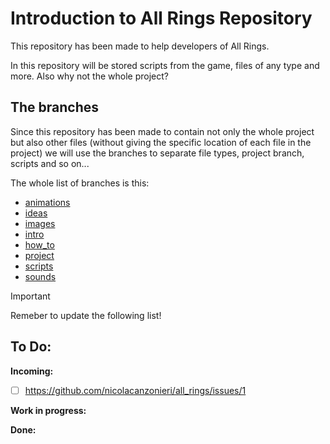 # Introduction to All Rings Repository

This repository has been made to help developers of All Rings.

In this repository will be stored scripts from the game, files of any type and more. Also why not the whole project?

## The branches

Since this repository has been made to contain not only the whole project but also other files (without giving the 
specific location of each file in the project) we will use the branches to separate file types, project branch, scripts
and so on...

The whole list of branches is this:
 - [animations](https://github.com/nicolacanzonieri/all_rings/tree/animations)
 - [ideas](https://github.com/nicolacanzonieri/all_rings/tree/ideas)
 - [images](https://github.com/nicolacanzonieri/all_rings/tree/images)
 - [intro](https://github.com/nicolacanzonieri/all_rings/tree/intro)
 - [how_to](https://github.com/nicolacanzonieri/all_rings/tree/how_to)
 - [project](https://github.com/nicolacanzonieri/all_rings/tree/project)
 - [scripts](https://github.com/nicolacanzonieri/all_rings/tree/scripts)
 - [sounds](https://github.com/nicolacanzonieri/all_rings/tree/sounds)


> [!IMPORTANT]
> Remeber to update the following list!

## To Do:

**Incoming:**
- [ ] https://github.com/nicolacanzonieri/all_rings/issues/1

**Work in progress:**


**Done:**

